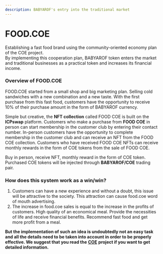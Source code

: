 ```yaml
---
description: BABYAROF's entry into the traditional market
---
```


# FOOD.COE

Establishing a fast food brand using the community-oriented economy plan of the COE project.\
By implementing this cooperation plan, BABYAROF token enters the market and traditional businesses as a practical token and increases its financial income.

### Overview of FOOD.COE

FOOD.COE started from a small shop and big marketing plan. Selling cold sandwiches with a new combination and a new taste. With the first purchase from this fast food, customers have the opportunity to receive 10% of their purchase amount in the form of BABYAROF currency.

Simple but creative, the **NFT collection** called FOOD COE is built on the **ICPswap** platform. Customers who make a purchase from **FOOD COE** in person can start membership in the customer club by entering their contact number. In-person customers have the opportunity to complete membership in the customer club and can receive an NFT from the FOOD COE collection. Customers who have received FOOD COE NFTs can receive monthly rewards in the form of COE tokens from the sale of FOOD COE.

Buy in person, receive NFT, monthly reward in the form of COE token. Purchased COE tokens will be injected through **BABYAROF/COE** trading pair.

### How does this system work as a win/win?

1. Customers can have a new experience and without a doubt, this issue will be attractive to the society. This attraction can cause food.coe word of mouth advertising.
2. The increase in food.coe sales is equal to the increase in the profits of customers. High quality of an economical meal. Provide the necessities of life and receive financial benefits. Recommend fast food and get more profit from a meal.

**But the implementation of such an idea is undoubtedly not an easy task and all the details need to be taken into account in order to be properly effective. We suggest that you read the** [**COE**](https://coe-co.gitbook.io/coe-project-white-paper/) **project if you want to get detailed information.**
